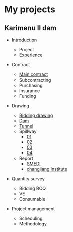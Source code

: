 # My projects
## Karimenu II dam
- Introduction
  - Project
  - Experience
- Contract
  - [Main contract](https://db.tt/cP6LxDJ2MM)
  - Subcontracting
  - Purchasing
  - Insurance
  - Funding
- Drawing
  - [Bidding drawing](https://db.tt/lK16PWaUzc)
  - [Dam](https://db.tt/4lfTng6MA5)
  - [Tunnel](https://db.tt/4SQf05ltnQ)
  - Spillway
    - [01](https://db.tt/8kcbLPmUzE)
    - [02](https://db.tt/J5YphunBc9)
    - [03](https://db.tt/Dy27QOWYUV)
    - [04](https://db.tt/c65FD6OH0N)
  - Report
    - [SMEDI](https://db.tt/170XkxZAq8)
    - [changjiang institute](https://db.tt/VU5XTZYURY)

- Quantity survey
  - Bidding BOQ
  - VE
  - Consumable

- Project management
  - Scheduling
  - Methodology
